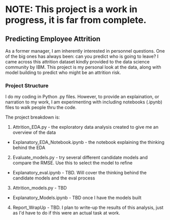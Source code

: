 # NOTE: This project is a work in progress, it is far from complete.
## Predicting Employee Attrition

As a former manager, I am inherently interested in personnel questions.  One of the big ones has always been: can you predict who is going to leave?  I came across this attrition dataset kindly provided to the data science community by IBM.  This project is my personal look at the data, along with model building to predict who might be an attrition risk.

### Project Structure
I do my coding in Python .py files.  However, to provide an explaination, or narration to my work, I am experimenting with including notebooks (.ipynb) files to walk people thru the code.  

The project breakdown is:
1) Attrition_EDA.py - the exploratory data analysis created to give me an overview of the data
  * Explanatory_EDA_Notebook.ipynb - the notebook explaining the thinking behind the EDA
2) Evaluate_models.py - try several different candidate models and compare the RMSE.  Use this to select the model to refine
  * Explanatory_eval.ipynb - TBD.  Will cover the thinking behind the candidate models and the eval process
3) Attrition_models.py - TBD 
  * Explanatory_Models.ipynb - TBD once I have the models built
4) Report_WrapUp - TBD.  I plan to write-up the results of this analysis, just as I'd have to do if this were an actual task at work.
